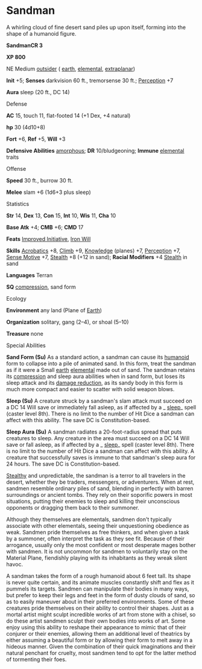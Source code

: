 # Sandman

A whirling cloud of fine desert sand piles up upon itself, forming into the shape of a humanoid figure.

**SandmanCR 3**

**XP 800**

NE Medium [outsider](/pathfinderRPG/prd/monsters/creatureTypes.html#_outsider) ( [earth](/pathfinderRPG/prd/monsters/creatureTypes.html#_earth-subtype), [elemental](/pathfinderRPG/prd/monsters/creatureTypes.html#_elemental-subtype), [extraplanar](/pathfinderRPG/prd/monsters/creatureTypes.html#_extraplanar-subtype))

**Init** +5; **Senses** darkvision 60 ft., tremorsense 30 ft.; [Perception](/pathfinderRPG/prd/additionalMonsters/../skills/perception.html#_perception) +7

**Aura** sleep (20 ft., DC 14)

Defense

**AC** 15, touch 11, flat-footed 14 (+1 Dex, +4 natural)

**hp** 30 (4d10+8)

**Fort** +6, **Ref** +5, **Will** +3

**Defensive Abilities** [amorphous](/pathfinderRPG/prd/monsters/universalMonsterRules.html#_amorphous); **DR** 10/bludgeoning; **Immune** [elemental](/pathfinderRPG/prd/monsters/creatureTypes.html#_elemental-subtype) traits

Offense

**Speed** 30 ft., burrow 30 ft.

**Melee** slam +6 (1d6+3 plus sleep)

Statistics

**Str** 14, **Dex** 13, **Con** 15, **Int** 10, **Wis** 11, **Cha** 10

**Base Atk** +4; **CMB** +6; **CMD** 17

**Feats** [Improved Initiative](/pathfinderRPG/prd/additionalMonsters/../feats.html#_improved-initiative), [Iron Will](/pathfinderRPG/prd/additionalMonsters/../feats.html#_iron-will)

**Skills** [Acrobatics](/pathfinderRPG/prd/additionalMonsters/../skills/acrobatics.html#_acrobatics) +8, [Climb](/pathfinderRPG/prd/additionalMonsters/../skills/climb.html#_climb) +9, [Knowledge](/pathfinderRPG/prd/additionalMonsters/../skills/knowledge.html#_knowledge) (planes) +7, [Perception](/pathfinderRPG/prd/additionalMonsters/../skills/perception.html#_perception) +7, [Sense Motive](/pathfinderRPG/prd/additionalMonsters/../skills/senseMotive.html#_sense-motive) +7, [Stealth](/pathfinderRPG/prd/additionalMonsters/../skills/stealth.html#_stealth) +8 (+12 in sand); **Racial Modifiers** +4 [Stealth](/pathfinderRPG/prd/additionalMonsters/../skills/stealth.html#_stealth) in sand

**Languages** Terran

**SQ** [compression](/pathfinderRPG/prd/monsters/universalMonsterRules.html#_compression), sand form

Ecology

**Environment** any land (Plane of [Earth](/pathfinderRPG/prd/monsters/creatureTypes.html#_earth-subtype))

**Organization** solitary, gang (2–4), or shoal (5–10)

**Treasure** none

Special Abilities

**Sand Form (Su)** As a standard action, a sandman can cause its [humanoid](/pathfinderRPG/prd/monsters/creatureTypes.html#_humanoid) form to collapse into a pile of animated sand. In this form, treat the sandman as if it were a Small [earth](/pathfinderRPG/prd/monsters/creatureTypes.html#_earth-subtype) [elemental](/pathfinderRPG/prd/monsters/creatureTypes.html#_elemental-subtype) made out of sand. The sandman retains its [compression](/pathfinderRPG/prd/monsters/universalMonsterRules.html#_compression) and sleep aura abilities when in sand form, but loses its sleep attack and its [damage reduction](/pathfinderRPG/prd/monsters/universalMonsterRules.html#_damage-reduction-(ex-or-su)), as its sandy body in this form is much more compact and easier to scatter with solid weapon blows.

**Sleep (Su)** A creature struck by a sandman's slam attack must succeed on a DC 14 Will save or immediately fall asleep, as if affected by a _ [sleep](/pathfinderRPG/prd/additionalMonsters/../spells/sleep.html#_sleep)_ spell (caster level 8th). There is no limit to the number of Hit Dice a sandman can affect with this ability. The save DC is Constitution-based.

**Sleep Aura (Su)** A sandman radiates a 20-foot-radius spread that puts creatures to sleep. Any creature in the area must succeed on a DC 14 Will save or fall asleep, as if affected by a _ [sleep](/pathfinderRPG/prd/additionalMonsters/../spells/sleep.html#_sleep)_ spell (caster level 8th). There is no limit to the number of Hit Dice a sandman can affect with this ability. A creature that successfully saves is immune to that sandman's sleep aura for 24 hours. The save DC is Constitution-based.

[Stealthy](/pathfinderRPG/prd/additionalMonsters/../feats.html#_stealthy) and unpredictable, the sandman is a terror to all travelers in the desert, whether they be traders, messengers, or adventurers. When at rest, sandmen resemble ordinary piles of sand, blending in perfectly with barren surroundings or ancient tombs. They rely on their soporific powers in most situations, putting their enemies to sleep and killing their unconscious opponents or dragging them back to their summoner.

Although they themselves are elementals, sandmen don't typically associate with other elementals, seeing their unquestioning obedience as weak. Sandmen pride themselves as free thinkers, and when given a task by a summoner, often interpret the task as they see fit. Because of their arrogance, usually only the most confident or most desperate mages bother with sandmen. It is not uncommon for sandmen to voluntarily stay on the Material Plane, fiendishly playing with its inhabitants as they wreak silent havoc.

A sandman takes the form of a rough humanoid about 6 feet tall. Its shape is never quite certain, and its animate muscles constantly shift and flex as it pummels its targets. Sandmen can manipulate their bodies in many ways, but prefer to keep their legs and feet in the form of dusty clouds of sand, so as to easily maneuver about in their preferred environments. Some of these creatures pride themselves on their ability to control their shapes. Just as a mortal artist might sculpt incredible works of art from stone with a chisel, so do these artist sandmen sculpt their own bodies into works of art. Some enjoy using this ability to reshape their appearance to mimic that of their conjurer or their enemies, allowing them an additional level of theatrics by either assuming a beautiful form or by allowing their form to melt away in a hideous manner. Given the combination of their quick imaginations and their natural penchant for cruelty, most sandmen tend to opt for the latter method of tormenting their foes.

